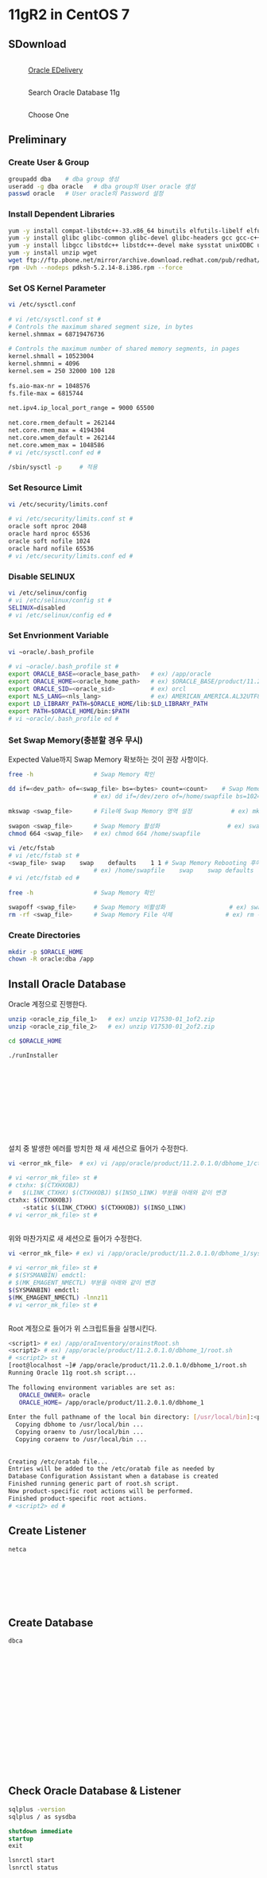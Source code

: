 # 11gR2 in CentOS 7

## SDownload

<figure><img src="../../../../.gitbook/assets/image-20230111110328196.png" alt=""><figcaption><p><a href="https://edelivery.oracle.com/">Oracle EDelivery</a></p></figcaption></figure>

<figure><img src="../../../../.gitbook/assets/image-20230111110407850 (2).png" alt=""><figcaption><p>Search Oracle Database 11g</p></figcaption></figure>

<figure><img src="../../../../.gitbook/assets/image-20230111110532816 (2).png" alt=""><figcaption><p>Choose One</p></figcaption></figure>

## Preliminary

### Create User & Group

```bash
groupadd dba    # dba group 생성
useradd -g dba oracle   # dba group의 User oracle 생성
passwd oracle   # User oracle의 Password 설정
```

### Install Dependent Libraries

```bash
yum -y install compat-libstdc++-33.x86_64 binutils elfutils-libelf elfutils-libelf-devel
yum -y install glibc glibc-common glibc-devel glibc-headers gcc gcc-c++ libaio libaio-devel
yum -y install libgcc libstdc++ libstdc++-devel make sysstat unixODBC unixODBC-devel
yum -y install unzip wget
wget ftp://ftp.pbone.net/mirror/archive.download.redhat.com/pub/redhat/linux/7.0/en/os/i386/RedHat/RPMS/pdksh-5.2.14-8.i386.rpm
rpm -Uvh --nodeps pdksh-5.2.14-8.i386.rpm --force
```

### Set OS Kernel Parameter

```bash
vi /etc/sysctl.conf
​
# vi /etc/sysctl.conf st #
# Controls the maximum shared segment size, in bytes
kernel.shmmax = 68719476736
​
# Controls the maximum number of shared memory segments, in pages
kernel.shmall = 10523004
kernel.shmmni = 4096
kernel.sem = 250 32000 100 128
​
fs.aio-max-nr = 1048576
fs.file-max = 6815744
​
net.ipv4.ip_local_port_range = 9000 65500
​
net.core.rmem_default = 262144
net.core.rmem_max = 4194304
net.core.wmem_default = 262144
net.core.wmem_max = 1048586
# vi /etc/sysctl.conf ed #
​
/sbin/sysctl -p     # 적용
```

### Set Resource Limit

```bash
vi /etc/security/limits.conf
​
# vi /etc/security/limits.conf st #
oracle soft nproc 2048
oracle hard nproc 65536
oracle soft nofile 1024
oracle hard nofile 65536
# vi /etc/security/limits.conf ed #
```

### Disable SELINUX

```bash
vi /etc/selinux/config
# vi /etc/selinux/config st #
SELINUX=disabled
# vi /etc/selinux/config ed #
```

### Set Envrionment Variable

```bash
vi ~oracle/.bash_profile
​
# vi ~oracle/.bash_profile st #
export ORACLE_BASE=<oracle_base_path>   # ex) /app/oracle
export ORACLE_HOME=<oracle_home_path>   # ex) $ORACLE_BASE/product/11.2.0.1.0/dbhome_1
export ORACLE_SID=<oracle_sid>          # ex) orcl
export NLS_LANG=<nls_lang>              # ex) AMERICAN_AMERICA.AL32UTF8
export LD_LIBRARY_PATH=$ORACLE_HOME/lib:$LD_LIBRARY_PATH
export PATH=$ORACLE_HOME/bin:$PATH
# vi ~oracle/.bash_profile ed #
```

### Set Swap Memory(충분할 경우 무시)

Expected Value까지 Swap Memory 확보하는 것이 권장 사항이다.

```bash
free -h                 # Swap Memory 확인
​
dd if=<dev_path> of=<swap_file> bs=<bytes> count=<count>    # Swap Memory File 생성
                        # ex) dd if=/dev/zero of=/home/swapfile bs=1024 count=1000000   # 1GB의 Swap Memory File 생성
                 
mkswap <swap_file>      # File에 Swap Memory 영역 설정           # ex) mkswap /home/swapfile
​
swapon <swap_file>      # Swap Memory 활성화                   # ex) swapon /home/swapfile
chmod 664 <swap_file>   # ex) chmod 664 /home/swapfile
​
vi /etc/fstab
# vi /etc/fstab st #
<swap_file> swap    swap    defaults    1 1 # Swap Memory Rebooting 후에도 적용
                        # ex) /home/swapfile    swap    swap defaults   1 1
# vi /etc/fstab ed #
​
free -h                 # Swap Memory 확인
​
swapoff <swap_file>     # Swap Memory 비활성화                  # ex) swapoff /home/swapfile
rm -rf <swap_file>      # Swap Memory File 삭제               # ex) rm -rf /home/swapfile
```

### Create Directories

```bash
mkdir -p $ORACLE_HOME
chown -R oracle:dba /app
```

## Install Oracle Database

Oracle 계정으로 진행한다.

```bash
unzip <oracle_zip_file_1>   # ex) unzip V17530-01_1of2.zip
unzip <oracle_zip_file_2>   # ex) unzip V17530-01_2of2.zip

cd $ORACLE_HOME

./runInstaller
```

<figure><img src="../../../../.gitbook/assets/image (7).png" alt=""><figcaption></figcaption></figure>

<figure><img src="../../../../.gitbook/assets/image (8).png" alt=""><figcaption></figcaption></figure>

<figure><img src="../../../../.gitbook/assets/image (9).png" alt=""><figcaption></figcaption></figure>

<figure><img src="../../../../.gitbook/assets/image (10).png" alt=""><figcaption></figcaption></figure>

<figure><img src="../../../../.gitbook/assets/image (11).png" alt=""><figcaption></figcaption></figure>

<figure><img src="../../../../.gitbook/assets/image (12).png" alt=""><figcaption></figcaption></figure>

<figure><img src="../../../../.gitbook/assets/image (13).png" alt=""><figcaption></figcaption></figure>

<figure><img src="../../../../.gitbook/assets/image (14).png" alt=""><figcaption></figcaption></figure>

<figure><img src="../../../../.gitbook/assets/image (15).png" alt=""><figcaption></figcaption></figure>

<figure><img src="../../../../.gitbook/assets/image (16).png" alt=""><figcaption></figcaption></figure>

<figure><img src="../../../../.gitbook/assets/image (17).png" alt=""><figcaption></figcaption></figure>

설치 중 발생한 에러를 방치한 채 새 세션으로 들어가 수정한다.

```bash
vi <error_mk_file>  # ex) vi /app/oracle/product/11.2.0.1.0/dbhome_1/ctx/lib/ins_ctx.mk
​
# vi <error_mk_file> st #
# ctxhx: $(CTXHXOBJ)
#   $(LINK_CTXHX) $(CTXHXOBJ) $(INSO_LINK) 부분을 아래와 같이 변경
ctxhx: $(CTXHXOBJ)
    -static $(LINK_CTXHX) $(CTXHXOBJ) $(INSO_LINK)
# vi <error_mk_file> st #
```

<figure><img src="../../../../.gitbook/assets/image (18).png" alt=""><figcaption></figcaption></figure>

위와 마찬가지로 새 세션으로 들어가 수정한다.

```bash
vi <error_mk_file> # ex) vi /app/oracle/product/11.2.0.1.0/dbhome_1/sysman/lib/ins_emagent.mk
​
# vi <error_mk_file> st #
# $(SYSMANBIN) emdctl:
# $(MK_EMAGENT_NMECTL) 부분을 아래와 같이 변경
$(SYSMANBIN) emdctl:
$(MK_EMAGENT_NMECTL) -lnnz11
# vi <error_mk_file> st #
```

<figure><img src="../../../../.gitbook/assets/image (19).png" alt=""><figcaption></figcaption></figure>

Root 계정으로 들어가 위 스크립트들을 실행시킨다.

```bash
<script1> # ex) /app/oraInventory/orainstRoot.sh
<script2> # ex) /app/oracle/product/11.2.0.1.0/dbhome_1/root.sh
# <script2> st #
[root@localhost ~]# /app/oracle/product/11.2.0.1.0/dbhome_1/root.sh
Running Oracle 11g root.sh script...
​
The following environment variables are set as:
   ORACLE_OWNER= oracle
   ORACLE_HOME= /app/oracle/product/11.2.0.1.0/dbhome_1
​
Enter the full pathname of the local bin directory: [/usr/local/bin]:<press_enter(Default)>
  Copying dbhome to /usr/local/bin ...
  Copying oraenv to /usr/local/bin ...
  Copying coraenv to /usr/local/bin ...
​
​
Creating /etc/oratab file...
Entries will be added to the /etc/oratab file as needed by
Database Configuration Assistant when a database is created
Finished running generic part of root.sh script.
Now product-specific root actions will be performed.
Finished product-specific root actions.
# <script2> ed #
```

## Create Listener

```bash
netca
```

<figure><img src="../../../../.gitbook/assets/image-20230111141501398.png" alt=""><figcaption></figcaption></figure>

<figure><img src="../../../../.gitbook/assets/image (20).png" alt=""><figcaption></figcaption></figure>

<figure><img src="../../../../.gitbook/assets/image (21).png" alt=""><figcaption></figcaption></figure>

<figure><img src="../../../../.gitbook/assets/image (22).png" alt=""><figcaption></figcaption></figure>

<figure><img src="../../../../.gitbook/assets/image (23).png" alt=""><figcaption></figcaption></figure>

<figure><img src="../../../../.gitbook/assets/image (24).png" alt=""><figcaption></figcaption></figure>

<figure><img src="../../../../.gitbook/assets/image (25).png" alt=""><figcaption></figcaption></figure>

## Create Database

```bash
dbca
```

<figure><img src="../../../../.gitbook/assets/image (26).png" alt=""><figcaption></figcaption></figure>

<figure><img src="../../../../.gitbook/assets/image (27).png" alt=""><figcaption></figcaption></figure>

<figure><img src="../../../../.gitbook/assets/image (28).png" alt=""><figcaption></figcaption></figure>

<figure><img src="../../../../.gitbook/assets/image (29).png" alt=""><figcaption></figcaption></figure>

<figure><img src="../../../../.gitbook/assets/image (30).png" alt=""><figcaption></figcaption></figure>

<figure><img src="../../../../.gitbook/assets/image (31).png" alt=""><figcaption></figcaption></figure>

<figure><img src="../../../../.gitbook/assets/image (32).png" alt=""><figcaption></figcaption></figure>

<figure><img src="../../../../.gitbook/assets/image (33).png" alt=""><figcaption></figcaption></figure>

<figure><img src="../../../../.gitbook/assets/image (34).png" alt=""><figcaption></figcaption></figure>

<figure><img src="../../../../.gitbook/assets/image (35).png" alt=""><figcaption></figcaption></figure>

<figure><img src="../../../../.gitbook/assets/image (36).png" alt=""><figcaption></figcaption></figure>

<figure><img src="../../../../.gitbook/assets/image (37).png" alt=""><figcaption></figcaption></figure>

<figure><img src="../../../../.gitbook/assets/image (38).png" alt=""><figcaption></figcaption></figure>

<figure><img src="../../../../.gitbook/assets/image (39).png" alt=""><figcaption></figcaption></figure>

<figure><img src="../../../../.gitbook/assets/image (41).png" alt=""><figcaption></figcaption></figure>

<figure><img src="../../../../.gitbook/assets/image (42).png" alt=""><figcaption></figcaption></figure>

<figure><img src="../../../../.gitbook/assets/image (43).png" alt=""><figcaption></figcaption></figure>

<figure><img src="../../../../.gitbook/assets/image (44).png" alt=""><figcaption></figcaption></figure>

## Check Oracle Database & Listener

```bash
sqlplus -version
sqlplus / as sysdba
```

```sql
shutdown immediate
startup
exit
```

```bash
lsnrctl start
lsnrctl status
```

